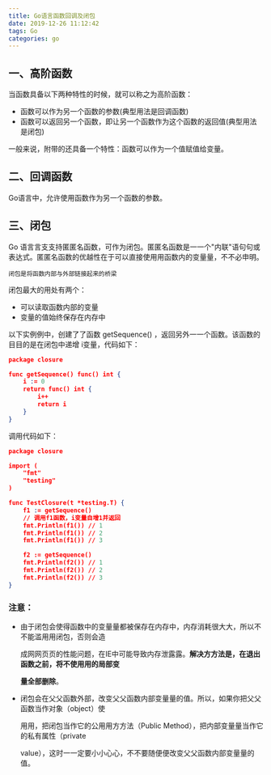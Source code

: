 ```yaml
---
title: Go语言函数回调及闭包
date: 2019-12-26 11:12:42
tags: Go
categories: go
---
```


## 一、高阶函数

当函数具备以下两种特性的时候，就可以称之为高阶函数：

* 函数可以作为另一个函数的参数(典型用法是回调函数)
* 函数可以返回另一个函数，即让另一个函数作为这个函数的返回值(典型用法是闭包)

一般来说，附带的还具备一个特性：函数可以作为一个值赋值给变量。

## 二、回调函数

Go语言中，允许使用函数作为另一个函数的参数。

## 三、闭包

Go 语⾔言⽀支持匿匿名函数，可作为闭包。匿匿名函数是⼀一个"内联"语句句或表达式。匿匿名函数的优越性在于可以直接使⽤用函数内的变量量，不不必申明。

`闭包是将函数内部与外部链接起来的桥梁`

闭包最大的用处有两个：

* 可以读取函数内部的变量
* 变量的值始终保存在内存中

以下实例例中，创建了了函数 getSequence() ，返回另外⼀一个函数。该函数的⽬目的是在闭包中递增 i变量，代码如下：

```json
package closure

func getSequence() func() int {
	i := 0
	return func() int {
		i++
		return i
	}
}
```



调用代码如下：

```json
package closure

import (
	"fmt"
	"testing"
)

func TestClosure(t *testing.T) {
	f1 := getSequence()
	// 调用f1函数，i变量自增1并返回
	fmt.Println(f1()) // 1
	fmt.Println(f1()) // 2
	fmt.Println(f1()) // 3

	f2 := getSequence()
	fmt.Println(f2()) // 1
	fmt.Println(f2()) // 2
	fmt.Println(f2()) // 3
}
```



### 注意：

* 由于闭包会使得函数中的变量量都被保存在内存中，内存消耗很⼤大，所以不不能滥⽤用闭包，否则会造

  成⽹网⻚页的性能问题，在IE中可能导致内存泄露露。**解决⽅方法是，在退出函数之前，将不使⽤用的局部变**

  **量全部删除**。

* 闭包会在⽗父函数外部，改变⽗父函数内部变量量的值。所以，如果你把⽗父函数当作对象（object）使

  ⽤用，把闭包当作它的公⽤用⽅方法（Public Method），把内部变量量当作它的私有属性（private

  value），这时⼀一定要⼩小⼼心，不不要随便便改变⽗父函数内部变量量的值。